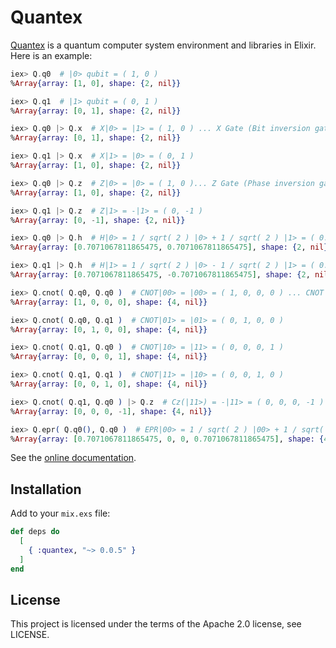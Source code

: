 # Quantex

[Quantex](https://hex.pm/packages/quantex) is a quantum computer system environment and libraries in Elixir. Here is an example:

```elixir
iex> Q.q0  # |0> qubit = ( 1, 0 )
%Array{array: [1, 0], shape: {2, nil}}

iex> Q.q1  # |1> qubit = ( 0, 1 )
%Array{array: [0, 1], shape: {2, nil}}

iex> Q.q0 |> Q.x  # X|0> = |1> = ( 1, 0 ) ... X Gate (Bit inversion gate)
%Array{array: [0, 1], shape: {2, nil}}

iex> Q.q1 |> Q.x  # X|1> = |0> = ( 0, 1 )
%Array{array: [1, 0], shape: {2, nil}}

iex> Q.q0 |> Q.z  # Z|0> = |0> = ( 1, 0 )... Z Gate (Phase inversion gate)
%Array{array: [1, 0], shape: {2, nil}}

iex> Q.q1 |> Q.z  # Z|1> = -|1> = ( 0, -1 )
%Array{array: [0, -1], shape: {2, nil}}

iex> Q.q0 |> Q.h  # H|0> = 1 / sqrt( 2 ) |0> + 1 / sqrt( 2 ) |1> = ( 0.7, 0.7 ) ... H Gate (Hadamard gate)
%Array{array: [0.7071067811865475, 0.7071067811865475], shape: {2, nil}}

iex> Q.q1 |> Q.h  # H|1> = 1 / sqrt( 2 ) |0> - 1 / sqrt( 2 ) |1> = ( 0.7, -0.7 )
%Array{array: [0.7071067811865475, -0.7071067811865475], shape: {2, nil}}

iex> Q.cnot( Q.q0, Q.q0 )  # CNOT|00> = |00> = ( 1, 0, 0, 0 ) ... CNOT gate(Controlled NOT gate)
%Array{array: [1, 0, 0, 0], shape: {4, nil}}

iex> Q.cnot( Q.q0, Q.q1 )  # CNOT|01> = |01> = ( 0, 1, 0, 0 )
%Array{array: [0, 1, 0, 0], shape: {4, nil}}

iex> Q.cnot( Q.q1, Q.q0 )  # CNOT|10> = |11> = ( 0, 0, 0, 1 )
%Array{array: [0, 0, 0, 1], shape: {4, nil}}

iex> Q.cnot( Q.q1, Q.q1 )  # CNOT|11> = |10> = ( 0, 0, 1, 0 )
%Array{array: [0, 0, 1, 0], shape: {4, nil}}

iex> Q.cnot( Q.q1, Q.q0 ) |> Q.z  # Cz(|11>) = -|11> = ( 0, 0, 0, -1 )
%Array{array: [0, 0, 0, -1], shape: {4, nil}}

iex> Q.epr( Q.q0(), Q.q0 )  # EPR|00> = 1 / sqrt( 2 ) |00> + 1 / sqrt( 2 ) |11> = ( 0.7, 0, 0, 0.7 ) ... EPR pair
%Array{array: [0.7071067811865475, 0, 0, 0.7071067811865475], shape: {4, nil}}
```

See the [online documentation](https://hexdocs.pm/quantex).

## Installation

Add to your ```mix.exs``` file:

```elixir
def deps do
  [
    { :quantex, "~> 0.0.5" }
  ]
end
```

## License
This project is licensed under the terms of the Apache 2.0 license, see LICENSE.

